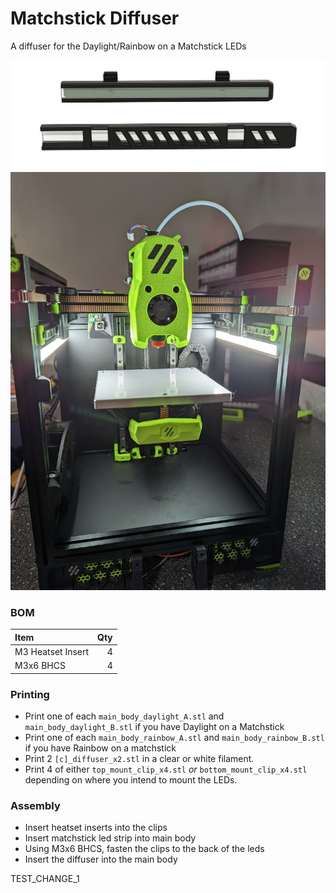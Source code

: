 
# Matchstick Diffuser

A diffuser for the Daylight/Rainbow on a Matchstick LEDs

![Images/CAD1.png](Images/CAD1.png)
![Images/photo.jpg](Images/photo.jpg)

### BOM

| Item                    | Qty |
|:------------------------|----:|
| M3 Heatset Insert       |   4 |
| M3x6 BHCS               |   4 |


### Printing

- Print one of each `main_body_daylight_A.stl` and `main_body_daylight_B.stl` if you have Daylight on a Matchstick
- Print one of each `main_body_rainbow_A.stl` and `main_body_rainbow_B.stl` if you have Rainbow on a matchstick
- Print 2 `[c]_diffuser_x2.stl` in a clear or white filament.
- Print 4 of either `top_mount_clip_x4.stl` *or* `bottom_mount_clip_x4.stl` depending on where you intend to mount the LEDs.


### Assembly

- Insert heatset inserts into the clips
- Insert matchstick led strip into main body
- Using M3x6 BHCS, fasten the clips to the back of the leds
- Insert the diffuser into the main body

TEST_CHANGE_1
